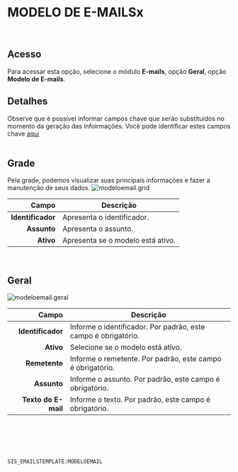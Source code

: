 ﻿# MODELO DE E-MAILSx
<br>

## Acesso
Para acessar esta opção, selecione o módulo **E-mails**, opção **Geral**, opção **Modelo de E-mails**.
<br>

## Detalhes
Observe que é possível informar campos chave  que serão substituídos no momento da geração das infoirmações.
Você pode identificar estes campos chave [aqui](/geral/camposchave.md)
<br>
<br>

## Grade
Pela grade, podemos visualizar suas principais informações e fazer a manutenção de seus dados.
![modeloemail.grid](https://raw.githubusercontent.com/netforcews/docs-siscom/master/e-mails/imagens/modeloemail.grid.png)

Campo | Descrição
--:|---
**Identificador** | Apresenta o identificador.
**Assunto** | Apresenta o assunto.
**Ativo** | Apresenta se o modelo está ativo.
<br>

## Geral
![modeloemail.geral](https://raw.githubusercontent.com/netforcews/docs-siscom/master/e-mails/imagens/modeloemail.geral.png)

Campo | Descrição
--:|---
**Identificador** | Informe o identificador. Por padrão, este campo é obrigatório.
**Ativo** | Selecione se o modelo está ativo.
**Remetente** | Informe o remetente. Por padrão, este campo é obrigatório.
**Assunto** | Informe o assunto. Por padrão, este campo é obrigatório.
**Texto do E-mail** | Informe o texto. Por padrão, este campo é obrigatório.
<br>
<br>
<br>
<br>

```SIS_EMAILSTEMPLATE:MODELOEMAIL```
